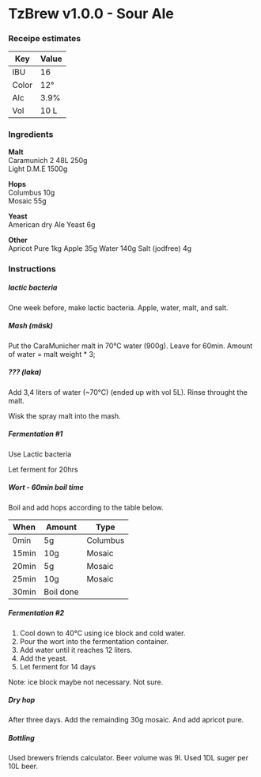 # TzBrew v1.0.0 - Sour Ale

### Receipe estimates

| Key   | Value  |
|-------|--------|
| IBU   | 16     |
| Color | 12°    |
| Alc   | 3.9%   |
| Vol   | 10 L   |

### Ingredients
**Malt**  
Caramunich 2 48L 250g  
Light D.M.E 1500g  

**Hops**  
Columbus 10g  
Mosaic 55g  

**Yeast**  
American dry Ale Yeast 6g  

**Other**  
Apricot Pure 1kg
Apple 35g
Water 140g
Salt (jodfree) 4g

### Instructions

##### lactic bacteria

One week before, make lactic bacteria. Apple, water, malt, and salt.

##### Mash (mäsk)

Put the CaraMunicher malt in 70°C water (900g). Leave for 60min.
Amount of water = malt weight * 3;

##### ??? (laka)

Add 3,4 liters of water (~70°C) (ended up with vol 5L). Rinse throught the malt.

Wisk the spray malt into the mash.

##### Fermentation #1
Use Lactic bacteria

Let ferment for 20hrs

##### Wort - 60min boil time
Boil and add hops according to the table below.

| When  | Amount | Type     |
|-------|--------|----------|
| 0min  | 5g     | Columbus |
| 15min | 10g    | Mosaic   |
| 20min | 5g    | Mosaic   |
| 25min | 10g    | Mosaic   |
| 30min | Boil done         |

##### Fermentation #2
1. Cool down to 40°C using ice block and cold water.
2. Pour the wort into the fermentation container.
3. Add water until it reaches 12 liters.
4. Add the yeast.
5. Let ferment for 14 days

Note: ice block maybe not necessary. Not sure.

##### Dry hop
After three days. Add the remainding 30g mosaic. And add apricot pure.


##### Bottling
Used brewers friends calculator. Beer volume was 9l. Used 1DL suger per 10L beer.
